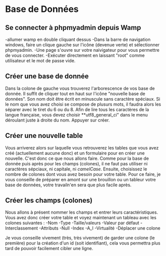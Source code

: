 # Base de Données
## Se connecter à phpmyadmin depuis Wamp
-allumer wamp en double cliquant dessus
-Dans la barre de navigation windows, faire un clique gauche sur l'icône (devenue verte) et sélectionner phpmyadmin.
-Une page s'ouvre sur votre naivigateur pour vous permettre de vous connecter.
-Exécuter directement en laissant "root" comme utilisateur et le mot de passe vide.
## Créer une base de donnée
Dans la colone de gauche vous trouverez l'arborescence de vos base de donnée. Il suffit de cliquer tout en haut sur l'icône "nouvelle base de données".
Son nom doit être écrit en minuscule sans caractère spéciaux. Si le nom que vous avez choisi se compose de plusurs mots, il faudra alors les séparer avec le tiret du 6 ou du 8. Afin de lire tous les caractères de la langue française, vous devez choisir **utf8_general_ci" dans le menu déroulant juste à droite du nom.
Appuyer sur créer.
## Créer une nouvelle table
Vous arriverez alors sur laquelle vous retrouverez les tables que vous avez créé (actuellement aucune donc) et un formulaire pour en créer une nouvelle. C'est donc ce que nous allons faire.
Comme pour la base de donnée puis après pour les champs (colones), il ne faut pas utiliser ni caractères sépciaux, ni capitale, ni *camelCase*. Ensuite, choisissez le nombre de colones dont vous avez besoin pour votre table. Pour ce faire, je vous conseille de préparer en amont sur une brouillon ou un tableur  votre base de données, votre travailn'en sera que plus facile après.
## Créer les champs (colones)
Nous allons à présent nommer les champs et entrer leurs caractéristiques. 
Vous avez donc créer votre table et voyez maintenant un tableau avec les colones suivantes :
-Nom
-Type
-Taille/valeurs
-Valeur par défaut
-Interclassement
-Attributs
-Null
-Index
-A_I
-Virtualité
-Déplacer une colone

Je vous conseille vivement (très, très vivement) de garder une colone (le première) pour la création d'un id (soit identifiant), cela vous permettra plus tard de pouvoir facilement cibler une ligne.
